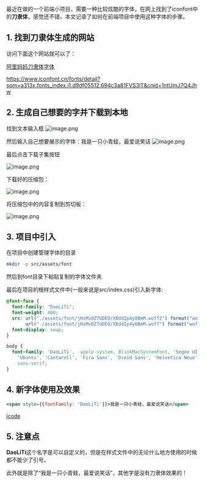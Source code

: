 最近在做的一个前端小项目，需要一种比较炫酷的字体，在网上找到了iconfont中的**刀隶体**，感觉还不错，本文记录了如何在前端项目中使用这种字体的步骤。

## 1. 找到刀隶体生成的网站
访问下面这个网站就可以了：

[阿里妈妈刀隶体字体]([iconfont-阿里巴巴矢量图标库](https://www.iconfont.cn/fonts/detail?spm=a313x.fonts_index.i1.d9df05512.694c3a81FVS3lT&cnid=1ntUmJ7Q4Jhw))

https://www.iconfont.cn/fonts/detail?spm=a313x.fonts_index.i1.d9df05512.694c3a81FVS3lT&cnid=1ntUmJ7Q4Jhw

## 2. 生成自己想要的字并下载到本地
找到文本输入框
![image.png](https://p6-juejin.byteimg.com/tos-cn-i-k3u1fbpfcp/9f45be87d3b645f39d36606befd2caf5~tplv-k3u1fbpfcp-jj-mark:0:0:0:0:q75.image#?w=1511&h=624&s=103411&e=png&b=fafafb)

然后输入自己想要展示的字体：我是一只小青蛙，最爱说笑话
![image.png](https://p3-juejin.byteimg.com/tos-cn-i-k3u1fbpfcp/9cbfc0660b7341e5b5fb969c7afdfac0~tplv-k3u1fbpfcp-jj-mark:0:0:0:0:q75.image#?w=1488&h=363&s=54101&e=png&b=fafafb)

最后点击下载子集按钮

![image.png](https://p1-juejin.byteimg.com/tos-cn-i-k3u1fbpfcp/57c9e6a977a14b66985e2c49ff25d760~tplv-k3u1fbpfcp-jj-mark:0:0:0:0:q75.image#?w=340&h=262&s=11773&e=png&b=fafafb)

下载好的压缩包：

![image.png](https://p1-juejin.byteimg.com/tos-cn-i-k3u1fbpfcp/e9b3e80a834543608fd1e34328d71e2d~tplv-k3u1fbpfcp-jj-mark:0:0:0:0:q75.image#?w=760&h=31&s=5712&e=png&b=cce7ff)

将压缩包中的内容复制到剪切板：

![image.png](https://p3-juejin.byteimg.com/tos-cn-i-k3u1fbpfcp/5c5f03ac57354d06b8a076bcb070d623~tplv-k3u1fbpfcp-jj-mark:0:0:0:0:q75.image#?w=554&h=61&s=2498&e=png&b=ffffff)

## 3. 项目中引入
在项目中创建管理字体的目录
```bash
mkdir -p src/assets/font
```

然后到font目录下粘贴复制的字体文件夹

最后在项目的根样式文件中(一般来说是src/index.css)引入新字体:
```css
@font-face {
  font-family: "DaoLiTi";
  font-weight: 400;
  src: url("./assets/font/jHsMvOZ7UDEO/XBddIp4y0BmM.woff2") format("woff2"),
       url("./assets/font/jHsMvOZ7UDEO/XBddIp4y0BmM.woff") format("woff");
  font-display: swap;
}

body {
  font-family: 'DaoLiTi', -apple-system, BlinkMacSystemFont, 'Segoe UI', 'Roboto', 'Oxygen',
    'Ubuntu', 'Cantarell', 'Fira Sans', 'Droid Sans', 'Helvetica Neue',
    sans-serif;
}
```

## 4. 新字体使用及效果
```jsx
<span style={{fontFamily: 'DaoLiTi'}}>我是一只小青蛙，最爱说笑话</span>
```

[jcode](https://code.juejin.cn/pen/7305632091794866226)

## 5. 注意点
**DaoLiTi**这个名字是可以自定义的，但是在样式文件中的无论什么地方使用的时候都不能少了引号。

此外就是除了“我是一只小青蛙，最爱说笑话”，其他字是没有刀隶体效果的！

